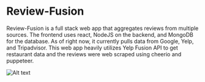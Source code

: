 # Review-Fusion
Review-Fusion is a full stack web app that aggregates reviews from multiple sources. The frontend uses react, NodeJS on the backend, and MongoDB for the database. As of right now, it currently pulls data from Google, Yelp, and Tripadvisor. This web app heavily utilizes Yelp Fusion API to get restaurant data and the reviews were web scraped using cheerio and puppeteer. 

![Alt text](https://i.imgur.com/NyQiGW7.png)
